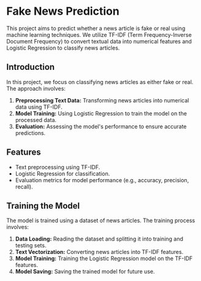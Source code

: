 # Fake News Prediction

This project aims to predict whether a news article is fake or real using machine learning techniques. We utilize TF-IDF (Term Frequency-Inverse Document Frequency) to convert textual data into numerical features and Logistic Regression to classify news articles.

## Introduction

In this project, we focus on classifying news articles as either fake or real. The approach involves:

1. **Preprocessing Text Data:** Transforming news articles into numerical data using TF-IDF.
2. **Model Training:** Using Logistic Regression to train the model on the processed data.
3. **Evaluation:** Assessing the model's performance to ensure accurate predictions.

## Features

- Text preprocessing using TF-IDF.
- Logistic Regression for classification.
- Evaluation metrics for model performance (e.g., accuracy, precision, recall).

## Training the Model

The model is trained using a dataset of news articles. The training process involves:

1. **Data Loading:** Reading the dataset and splitting it into training and testing sets.
2. **Text Vectorization:** Converting news articles into TF-IDF features.
3. **Model Training:** Training the Logistic Regression model on the TF-IDF features.
4. **Model Saving:** Saving the trained model for future use.




